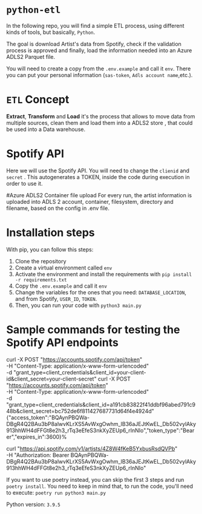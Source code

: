 # `python-etl`

In the following repo, you will find a simple ETL process, using different kinds of tools, but basically, `Python`.

The goal is download Artist's data from Spotify, check if the validation process is approved and finally, load the information needed into an Azure ADLS2 Parquet file.

You will need to create a copy from the `.env.example` and call it `env`. There you can put your personal information (`sas-token`, `Adls account name`,etc.). 

# `ETL` Concept
**Extract**, **Transform** and **Load** it's the process that allows to move data from multiple sources, clean them and load them into a ADLS2 store , that could be used into a Data warehouse.

# Spotify API
Here we will use the Spotify API. You will need to change the `clienid` and `secret` . This autogenerates a TOKEN, inside the code during execution in order to use it. 

#Azure ADLS2 Container file upload 
For every run, the artist information is uploaded into ADLS 2 account, container, filesystem, directory and filename, based on the config in .env file.
# Installation steps

With pip, you can follow this steps:
1. Clone the repository
2. Create a virtual environment called `env`
3. Activate the environment and install the requirements with `pip install -r requirements.txt`
4. Copy the `.env.example` and call it `env`
5. Change the variables for the ones that you need: `DATABASE_LOCATION`, and from Spotify, `USER_ID`, `TOKEN`.
6. Then, you can run your code with `python3 main.py`


# Sample commands for testing the Spotify API endpoints 

curl -X POST "https://accounts.spotify.com/api/token" \
     -H "Content-Type: application/x-www-form-urlencoded" \
     -d "grant_type=client_credentials&client_id=your-client-id&client_secret=your-client-secret"
curl -X POST "https://accounts.spotify.com/api/token" \
     -H "Content-Type: application/x-www-form-urlencoded" \
     -d "grant_type=client_credentials&client_id=a191cb83822f41ddbf96abed791c948b&client_secret=bc752de6f811427687731d64f4e4924d"
{"access_token":"BQAynPBQWa-DBgR4Q2BAu3bP8alwvKLrXS5AvWxgOwhm_lB36aJEJtKwEL_Db502vylAky913hhWH4dFFGt8e2h3_rTq3eEfeS3nkXyZEUp6_rInNIo","token_type":"Bearer","expires_in":3600}% 

curl "https://api.spotify.com/v1/artists/4Z8W4fKeB5YxbusRsdQVPb" \
     -H "Authorization: Bearer  BQAynPBQWa-DBgR4Q2BAu3bP8alwvKLrXS5AvWxgOwhm_lB36aJEJtKwEL_Db502vylAky913hhWH4dFFGt8e2h3_rTq3eEfeS3nkXyZEUp6_rInNIo"


If you want to use poetry instead, you can skip the first 3 steps and run `poetry install`. You need to keep in mind that, to run the code, you'll need to execute: `poetry run python3 main.py`

Python version: `3.9.5`
